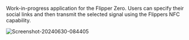 Work-in-progress application for the Flipper Zero. Users can specify their social links and then transmit the selected signal using the Flippers NFC capability.

![Screenshot-20240630-084405](https://github.com/TunnelDog/FlipLinks/assets/80421504/4175ce60-e32b-4bdd-b703-0d7eef2dd944)
